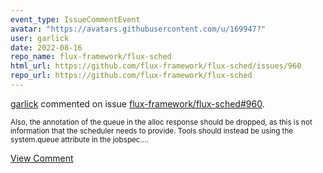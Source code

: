 ```yaml
---
event_type: IssueCommentEvent
avatar: "https://avatars.githubusercontent.com/u/169947?"
user: garlick
date: 2022-08-16
repo_name: flux-framework/flux-sched
html_url: https://github.com/flux-framework/flux-sched/issues/960
repo_url: https://github.com/flux-framework/flux-sched
---
```


<a href='https://github.com/garlick' target='_blank'>garlick</a> commented on issue <a href='https://github.com/flux-framework/flux-sched/issues/960' target='_blank'>flux-framework/flux-sched#960</a>.

<small>Also, the annotation of the queue in the alloc response should be dropped, as this is not information that the scheduler needs to provide.  Tools should instead be using the system.queue attribute in the jobspec....</small>

<a href='https://github.com/flux-framework/flux-sched/issues/960' target='_blank'>View Comment</a>